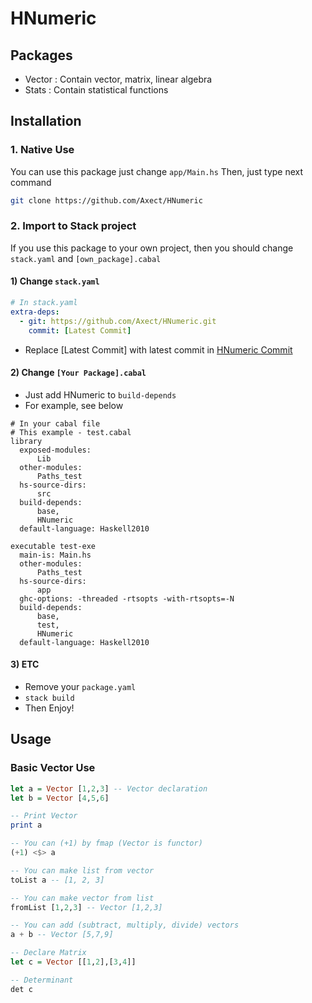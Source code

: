 # HNumeric

## Packages

* Vector : Contain vector, matrix, linear algebra
* Stats : Contain statistical functions

## Installation

### 1. Native Use

You can use this package just change `app/Main.hs`
Then, just type next command

```bash
git clone https://github.com/Axect/HNumeric
```

### 2. Import to Stack project

If you use this package to your own project, then you should change `stack.yaml` and `[own_package].cabal`

#### 1) Change `stack.yaml`

```yaml
# In stack.yaml
extra-deps:
  - git: https://github.com/Axect/HNumeric.git
    commit: [Latest Commit]
```

* Replace [Latest Commit] with latest commit in [HNumeric Commit](https://github.com/Axect/HNumeric/commits/master)

#### 2) Change `[Your Package].cabal`

* Just add HNumeric to `build-depends`
* For example, see below

```cabal
# In your cabal file
# This example - test.cabal
library
  exposed-modules:
      Lib
  other-modules:
      Paths_test
  hs-source-dirs:
      src
  build-depends:
      base,
      HNumeric
  default-language: Haskell2010

executable test-exe
  main-is: Main.hs
  other-modules:
      Paths_test
  hs-source-dirs:
      app
  ghc-options: -threaded -rtsopts -with-rtsopts=-N
  build-depends:
      base,
      test,
      HNumeric
  default-language: Haskell2010
```

#### 3) ETC

* Remove your `package.yaml`
* `stack build`
* Then Enjoy!

## Usage

### Basic Vector Use

```haskell
let a = Vector [1,2,3] -- Vector declaration
let b = Vector [4,5,6]

-- Print Vector
print a

-- You can (+1) by fmap (Vector is functor)
(+1) <$> a 

-- You can make list from vector
toList a -- [1, 2, 3]

-- You can make vector from list
fromList [1,2,3] -- Vector [1,2,3]

-- You can add (subtract, multiply, divide) vectors
a + b -- Vector [5,7,9]

-- Declare Matrix
let c = Vector [[1,2],[3,4]]

-- Determinant
det c
```
